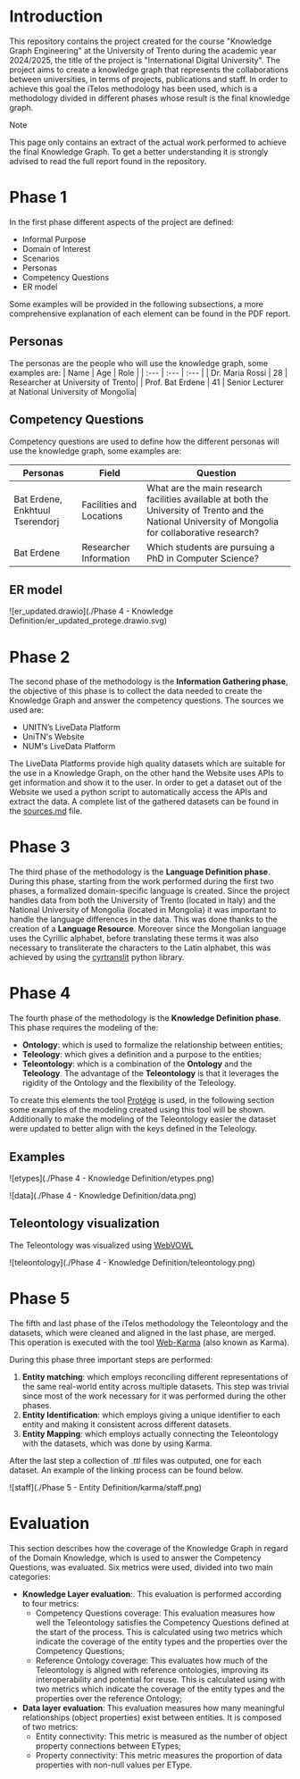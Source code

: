 # Introduction
This repository contains the project created for the course "Knowledge Graph Engineering" at the University of Trento during the academic year 2024/2025, the title of the project is "International Digital University".
The project aims to create a knowledge graph that represents the collaborations between universities, in terms of projects, publications and staff. In order to achieve this goal the iTelos methodology has been used, which is a methodology divided in different phases whose result is the final knowledge graph.

> [!NOTE]  
> This page only contains an extract of the actual work performed to achieve the final Knowledge Graph. To get a better understanding it is strongly advised to read the full report found in the repository.

# Phase 1

In the first phase different aspects of the project are defined:
- Informal Purpose
- Domain of Interest
- Scenarios
- Personas
- Competency Questions
- ER model

Some examples will be provided in the following subsections, a more comprehensive explanation of each element can be found in the PDF report.
## Personas 
The personas are the people who will use the knowledge graph, some examples are:
| Name | Age  | Role |
| :--- | :--- | :--- |
| Dr. Maria Rossi | 28 | Researcher at University of Trento|
| Prof. Bat Erdene | 41 | Senior Lecturer at National University of Mongolia|
## Competency Questions

Competency questions are used to define how the different personas will use the knowledge graph, some examples are:

| Personas                        | Field                    | Question                                                     |
| ------------------------------- | ------------------------ | ------------------------------------------------------------ |
| Bat Erdene, Enkhtuul Tserendorj | Facilities and Locations | What are the main research facilities available at both the University of Trento and the National University of Mongolia for collaborative research? |
| Bat Erdene                      | Researcher Information   | Which students are pursuing a PhD in Computer Science?       |

## ER model

![er_updated.drawio](./Phase 4 - Knowledge Definition/er_updated_protege.drawio.svg)

# Phase 2

The second phase of the methodology is the **Information Gathering phase**, the objective of this phase is to collect the data needed to create the Knowledge Graph and answer the competency questions. The sources we used are:

- UNITN’s LiveData Platform
- UniTN's Website
- NUM's LiveData Platform

The LiveData Platforms provide high quality datasets which are suitable for the use in a Knowledge Graph, on the other hand the Website uses APIs to get information and show it to the user. In order to get a dataset out of the Website we used a python script to automatically access the APIs and extract the data. A complete list of the gathered datasets can be found in the [sources.md](https://github.com/GaiaPizzuti/KGE-project/blob/main/Phase%202%20-%20Information%20Gathering/sources.md) file.

# Phase 3

The third phase of the methodology is the **Language Definition phase**. During this phase, starting from the work performed during the first two phases, a formalized domain-specific language is created. Since the project handles data from both the University of Trento (located in Italy) and the National University of Mongolia (located in Mongolia) it was important to handle the language differences in the data. This was done thanks to the creation of a **Language Resource**. Moreover since the Mongolian language uses the Cyrillic alphabet, before translating these terms it was also necessary to transliterate the characters to the Latin alphabet, this was achieved by using the [cyrtranslit](https://pypi.org/project/cyrtranslit/) python library.

# Phase 4

The fourth phase of the methodology is the **Knowledge Definition phase**. This phase requires the modeling of the:

- **Ontology**: which is used to formalize the relationship between entities;
- **Teleology**: which gives a definition and a purpose to the entities;
- **Teleontology**: which is a combination of the **Ontology** and the **Teleology**. The advantage of the **Teleontology** is that it leverages the rigidity of the Ontology and the flexibility of the Teleology.

To create this elements the tool [Protége](https://protege.stanford.edu/) is used, in the following section some examples of the modeling created using this tool will be shown. Additionally to make the modeling of the Teleontology easier the dataset were updated to better align with the keys defined in the Teleology.

## Examples

![etypes](./Phase 4 - Knowledge Definition/etypes.png)

![data](./Phase 4 - Knowledge Definition/data.png)

## Teleontology visualization

The Teleontology was visualized using [WebVOWL](https://github.com/VisualDataWeb/WebVOWL)

![teleontology](./Phase 4 - Knowledge Definition/teleontology.png)

# Phase 5

The fifth and last phase of the iTelos methodology the Teleontology and the datasets, which were cleaned and aligned in the last phase, are merged. This operation is executed with the tool [Web-Karma](https://github.com/usc-isi-i2/Web-Karma) (also known as Karma).

During this phase three important steps are performed:

1) **Entity matching**: which employs reconciling different representations of the same real-world entity across
   multiple datasets. This step was trivial since most of the work necessary for it was performed during the other phases. <br/>
2) **Entity Identification**: which employs giving a unique identifier to each entity and making it consistent across different datasets. <br/>
3) **Entity Mapping**: which employs actually connecting the Teleontology with the datasets, which was done by using Karma. <br/>

After the last step a collection of *.ttl* files was outputed, one for each dataset. An example of the linking process can be found below.

![staff](./Phase 5 - Entity Definition/karma/staff.png)

# Evaluation

This section describes how the coverage of the Knowledge Graph in regard of the Domain Knowledge, which is used to answer the Competency Questions, was evaluated. Six metrics were used, divided into two main categories:

- **Knowledge Layer evaluation**:. This evaluation is performed according to four metrics:
  - Competency Questions coverage: This evaluation measures how well the Teleontology satisfies the Competency Questions defined at the start of the process. This is calculated using two metrics which indicate the coverage of the entity types and the properties over the Competency Questions;
  - Reference Ontology coverage:  This evaluates how much of the Teleontology is aligned with reference ontologies, improving its interoperability and potential for reuse. This is calculated using with two metrics which indicate the coverage of the entity types and the properties over the reference Ontology;
- **Data layer evaluation**: This evaluation measures how many meaningful relationships (object properties) exist between entities. It is composed of two metrics: 
  - Entity connectivity: This metric is measured as the number of object property connections between ETypes;
  - Property connectivity: This metric measures the proportion of data properties with non-null values per EType.

